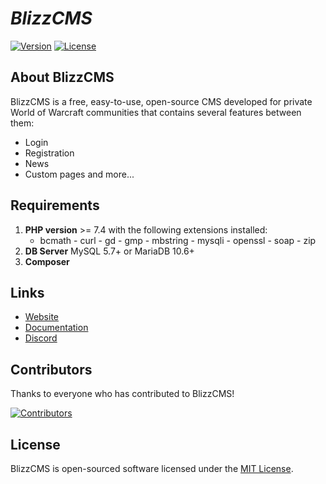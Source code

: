 # _BlizzCMS_

[![Version](https://img.shields.io/github/v/release/WoW-CMS/BlizzCMS?filter=v2.*&style=flat-square&logo=github&color=green)](https://github.com/WoW-CMS/BlizzCMS/releases)
[![License](https://img.shields.io/github/license/WoW-CMS/BlizzCMS?style=flat-square&color=blue)](../LICENSE)

## About BlizzCMS

BlizzCMS is a free, easy-to-use, open-source CMS developed for private World of Warcraft communities that contains several features between them:

- Login
- Registration
- News
- Custom pages and more...

## Requirements

1. **PHP version** >= 7.4 with the following extensions installed:
   - bcmath - curl - gd - gmp - mbstring - mysqli - openssl - soap - zip
2. **DB Server** MySQL 5.7+ or MariaDB 10.6+
3. **Composer**

## Links

* [Website](https://wow-cms.com)
* [Documentation](https://wow-cms.github.io/docs)
* [Discord](https://discord.wow-cms.com)

## Contributors

Thanks to everyone who has contributed to BlizzCMS!

[![Contributors](https://contrib.rocks/image?repo=wow-cms/blizzcms)](https://github.com/WoW-CMS/BlizzCMS/graphs/contributors)

## License

BlizzCMS is open-sourced software licensed under the [MIT License](../LICENSE).
